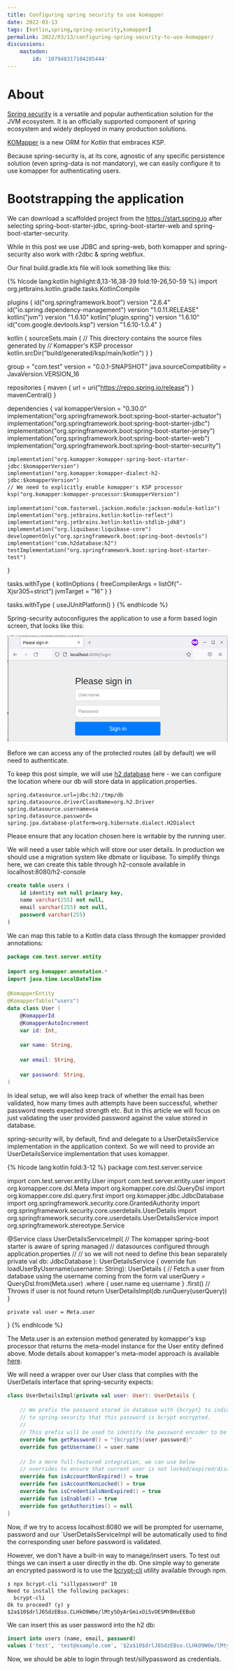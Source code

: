 ```yaml
---
title: Configuring spring security to use komapper
date: 2022-03-13
tags: [kotlin,spring,spring-security,komapper]
permalink: 2022/03/13/configuring-spring-security-to-use-komapper/
discussions:
    mastodon:
        id: '107948317104285444'
---
```


# About

[Spring security](https://spring.io/projects/spring-security) is a versatile and popular authentication solution for the JVM ecosystem. It is an officially supported component of spring ecosystem and widely deployed in many production solutions.

[KOMapper](https://www.komapper.org/) is a new ORM for Kotlin that embraces KSP.

Because spring-security is, at its core, agnostic of any specific persistence solution (even spring-data is not mandatory), we can easily configure it to use komapper for authenticating users.

# Bootstrapping the application

We can download a scaffolded project from the https://start.spring.io after selecting spring-boot-starter-jdbc, spring-boot-starter-web and spring-boot-starter-security.

While in this post we use JDBC and spring-web, both komapper and spring-security also work with r2dbc & spring webflux.

Our final build.gradle.kts file will look something like this:

{% hlcode lang:kotlin highlight:8,13-16,38-39 fold:19-26,50-59 %}
import org.jetbrains.kotlin.gradle.tasks.KotlinCompile

plugins {
	id("org.springframework.boot") version "2.6.4"
	id("io.spring.dependency-management") version "1.0.11.RELEASE"
	kotlin("jvm") version "1.6.10"
	kotlin("plugin.spring") version "1.6.10"
	id("com.google.devtools.ksp") version "1.6.10-1.0.4"
}

kotlin {
	sourceSets.main {
        // This directory contains the source files generated by
        // Komapper's KSP processor
		kotlin.srcDir("build/generated/ksp/main/kotlin")
	}
}

group = "com.test"
version = "0.0.1-SNAPSHOT"
java.sourceCompatibility = JavaVersion.VERSION_16

repositories {
	maven { url = uri("https://repo.spring.io/release") }
	mavenCentral()
}

dependencies {
	val komapperVersion = "0.30.0"
	implementation("org.springframework.boot:spring-boot-starter-actuator")
	implementation("org.springframework.boot:spring-boot-starter-jdbc")
	implementation("org.springframework.boot:spring-boot-starter-jersey")
	implementation("org.springframework.boot:spring-boot-starter-web")
	implementation("org.springframework.boot:spring-boot-starter-security")

	implementation("org.komapper:komapper-spring-boot-starter-jdbc:$komapperVersion")
	implementation("org.komapper:komapper-dialect-h2-jdbc:$komapperVersion")
    // We need to explicitly enable komapper's KSP processor
	ksp("org.komapper:komapper-processor:$komapperVersion")

	implementation("com.fasterxml.jackson.module:jackson-module-kotlin")
	implementation("org.jetbrains.kotlin:kotlin-reflect")
	implementation("org.jetbrains.kotlin:kotlin-stdlib-jdk8")
	implementation("org.liquibase:liquibase-core")
	developmentOnly("org.springframework.boot:spring-boot-devtools")
	implementation("com.h2database:h2")
	testImplementation("org.springframework.boot:spring-boot-starter-test")
}

tasks.withType<KotlinCompile> {
	kotlinOptions {
		freeCompilerArgs = listOf("-Xjsr305=strict")
		jvmTarget = "16"
	}
}

tasks.withType<Test> {
	useJUnitPlatform()
}
{% endhlcode %}

Spring-security autoconfigures the application to use a form based login screen, that looks like this:

![Spring security login page](/images/2020-03-13/spring-security-login-page.png)

Before we can access any of the protected routes (all by default) we will need to authenticate.

To keep this post simple, we will use [h2 database](https://h2database.com/html/main.html) here - we can configure the location where our db will store data in application.properties.

```
spring.datasource.url=jdbc:h2:/tmp/db
spring.datasource.driverClassName=org.h2.Driver
spring.datasource.username=sa
spring.datasource.password=
spring.jpa.database-platform=org.hibernate.dialect.H2Dialect
```

Please ensure that any location chosen here is writable by the running user.

We will need a user table which will store our user details. In production we should use a migration system like dbmate or liquibase. To simplify things here, we can create this table through h2-console
available in localhost:8080/h2-console

```sql
create table users (
    id identity not null primary key,
    name varchar(255) not null,
    email varchar(255) not null,
    password varchar(255)
)
```

We can map this table to a Kotlin data class through the komapper provided annotations:

```kotlin
package com.test.server.entity

import org.komapper.annotation.*
import java.time.LocalDateTime

@KomapperEntity
@KomapperTable("users")
data class User (
    @KomapperId
    @KomapperAutoIncrement
    var id: Int,

    var name: String,

    var email: String,

    var password: String,
)
```

In ideal setup, we will also keep track of whether the email has been validated, how many times auth attempts have been successful, whether password meets expected strength etc. But in this article we will focus on just validating the user provided password against the value stored in database.

spring-security will, by default, find and delegate to a UserDetailsService implementation in the application context. So we will need to provide an UserDetailsService implementation that uses komapper.

{% hlcode lang:kotlin fold:3-12 %}
package com.test.server.service

import com.test.server.entity.User
import com.test.server.entity.user
import org.komapper.core.dsl.Meta
import org.komapper.core.dsl.QueryDsl
import org.komapper.core.dsl.query.first
import org.komapper.jdbc.JdbcDatabase
import org.springframework.security.core.GrantedAuthority
import org.springframework.security.core.userdetails.UserDetails
import org.springframework.security.core.userdetails.UserDetailsService
import org.springframework.stereotype.Service

@Service
class UserDetailsServiceImpl(
    // The komapper spring-boot starter is aware of spring managed
    // datasources configured through application.properties
    //
    // so we will not need to define this bean separately
    private val db: JdbcDatabase
): UserDetailsService {
    override fun loadUserByUsername(username: String): UserDetails {
        // Fetch a user from database using the username coming from the form
        val userQuery = QueryDsl.from(Meta.user)
            .where { user.name eq username }
            .first() // Throws if user is not found
        return UserDetailsImpl(db.runQuery(userQuery))
    }

    private val user = Meta.user
}
{% endhlcode %}

The Meta.user is an extension method generated by komapper's ksp processor that returns the meta-model instance for the User entity defined above.
Mode details about komapper's meta-model approach is available [here](https://v0-24.komapper.org/docs/overview/).

We will need a wrapper over our User class that complies with the UserDetails interface that spring-security expects:

```kotlin
class UserDetailsImpl(private val user: User): UserDetails {

    // We prefix the password stored in database with {bcrypt} to indicate
    // to spring-security that this password is bcrypt encrypted.
    //
    // This prefix will be used to identify the password encoder to be used
    override fun getPassword() = "{bcrypt}${user.password}"
    override fun getUsername() = user.name

    // In a more full-featured integration, we can use below
    // overrides to ensure that current user is not locked/expired/disabled etc.
    override fun isAccountNonExpired() = true
    override fun isAccountNonLocked() = true
    override fun isCredentialsNonExpired() = true
    override fun isEnabled() = true
    override fun getAuthorities() = null
}
```

Now, if we try to access localhost:8080 we will be prompted for username, password and our `UserDetailsServiceImpl will be automatically used to find the corresponding user before password is validated.

However, we don't have a built-in way to manage/insert users. To test out things we can insert a user directly in the db. One simple way to generate an encrypted password is to use the [bcrypt-cli](https://www.npmjs.com/package/bcrypt-cli) utility available through npm.

```
❯ npx bcrypt-cli "sillypassword" 10
Need to install the following packages:
  bcrypt-cli
Ok to proceed? (y) y
$2a$10$drlJ6SdzEBso.CLHkO9W0e/lMtySOyArGmixOiSvOESMYBHvEEBoO
```

We can insert this as user password into the h2 db:

```sql
insert into users (name, email, password)
values ('test', 'test@example.com', '$2a$10$drlJ6SdzEBso.CLHkO9W0e/lMtySOyArGmixOiSvOESMYBHvEEBoO')
```

Now, we should be able to login through test/sillypassword as credentials.

